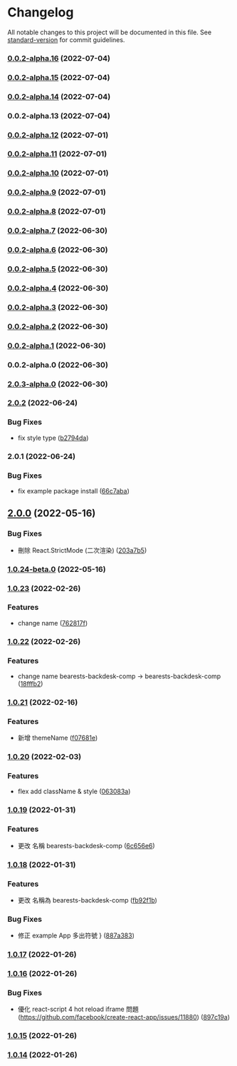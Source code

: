 # Changelog

All notable changes to this project will be documented in this file. See [standard-version](https://github.com/conventional-changelog/standard-version) for commit guidelines.

### [0.0.2-alpha.16](https://github.com/imagine10255/bearests-backdesk-comp/compare/v0.0.2-alpha.15...v0.0.2-alpha.16) (2022-07-04)

### [0.0.2-alpha.15](https://github.com/imagine10255/bearests-backdesk-comp/compare/v0.0.2-alpha.14...v0.0.2-alpha.15) (2022-07-04)

### [0.0.2-alpha.14](https://github.com/imagine10255/bearests-backdesk-comp/compare/v0.0.2-alpha.13...v0.0.2-alpha.14) (2022-07-04)

### 0.0.2-alpha.13 (2022-07-04)

### [0.0.2-alpha.12](https://github.com/imagine10255/bearests-backdesk-comp/compare/v0.0.2-alpha.11...v0.0.2-alpha.12) (2022-07-01)

### [0.0.2-alpha.11](https://github.com/imagine10255/bearests-backdesk-comp/compare/v0.0.2-alpha.10...v0.0.2-alpha.11) (2022-07-01)

### [0.0.2-alpha.10](https://github.com/imagine10255/bearests-backdesk-comp/compare/v0.0.2-alpha.9...v0.0.2-alpha.10) (2022-07-01)

### [0.0.2-alpha.9](https://github.com/imagine10255/bearests-backdesk-comp/compare/v0.0.2-alpha.8...v0.0.2-alpha.9) (2022-07-01)

### [0.0.2-alpha.8](https://github.com/imagine10255/bearests-backdesk-comp/compare/v0.0.2-alpha.7...v0.0.2-alpha.8) (2022-07-01)

### [0.0.2-alpha.7](https://github.com/imagine10255/bearests-backdesk-comp/compare/v0.0.2-alpha.6...v0.0.2-alpha.7) (2022-06-30)

### [0.0.2-alpha.6](https://github.com/imagine10255/bearests-backdesk-comp/compare/v0.0.2-alpha.5...v0.0.2-alpha.6) (2022-06-30)

### [0.0.2-alpha.5](https://github.com/imagine10255/bearests-backdesk-comp/compare/v0.0.2-alpha.4...v0.0.2-alpha.5) (2022-06-30)

### [0.0.2-alpha.4](https://github.com/imagine10255/bearests-backdesk-comp/compare/v0.0.2-alpha.3...v0.0.2-alpha.4) (2022-06-30)

### [0.0.2-alpha.3](https://github.com/imagine10255/bearests-backdesk-comp/compare/v0.0.2-alpha.2...v0.0.2-alpha.3) (2022-06-30)

### [0.0.2-alpha.2](https://github.com/imagine10255/bearests-backdesk-comp/compare/v0.0.2-alpha.1...v0.0.2-alpha.2) (2022-06-30)

### [0.0.2-alpha.1](https://github.com/imagine10255/bearests-backdesk-comp/compare/v0.0.2-alpha.0...v0.0.2-alpha.1) (2022-06-30)

### 0.0.2-alpha.0 (2022-06-30)

### [2.0.3-alpha.0](https://github.com/imagine10255/bearests-backdesk-comp/compare/v2.0.2...v2.0.3-alpha.0) (2022-06-30)

### [2.0.2](https://github.com/imagine10255/bearests-backdesk-comp/compare/v2.0.1...v2.0.2) (2022-06-24)


### Bug Fixes

* fix style type ([b2794da](https://github.com/imagine10255/bearests-backdesk-comp/commit/b2794dabd9a622e513a267a8e891aaa698949b3b))

### 2.0.1 (2022-06-24)


### Bug Fixes

* fix example package install ([66c7aba](https://github.com/imagine10255/bearests-backdesk-comp/commit/66c7abacac9946b38fd14ffb1efd5d3e72ec2d02))

## [2.0.0](https://github.com/imagine10255/bearests-backdesk-comp/compare/v1.0.24-beta.0...v2.0.0) (2022-05-16)


### Bug Fixes

* 刪除 React.StrictMode (二次渲染) ([203a7b5](https://github.com/imagine10255/bearests-backdesk-comp/commit/203a7b599e0677de44074473135f981b4419f4ec))

### [1.0.24-beta.0](https://github.com/imagine10255/bearests-backdesk-comp/compare/v1.0.23...v1.0.24-beta.0) (2022-05-16)

### [1.0.23](https://github.com/imagine10255/bearests-backdesk-comp/compare/v1.0.22...v1.0.23) (2022-02-26)


### Features

* change name ([762817f](https://github.com/imagine10255/bearests-backdesk-comp/commit/762817f6f7d675fb48707b80a96c8bba917dd88a))

### [1.0.22](https://github.com/imagine10255/bearests-backdesk-comp/compare/v1.0.21...v1.0.22) (2022-02-26)


### Features

* change name bearests-backdesk-comp -> bearests-backdesk-comp ([18fffb2](https://github.com/imagine10255/bearests-backdesk-comp/commit/18fffb253a76c4e6bb9ba8eb2abab27d79bc6b1c))

### [1.0.21](https://github.com/imagine10255/bearests-backdesk-comp/compare/v1.0.20...v1.0.21) (2022-02-16)


### Features

* 新增 themeName ([f07681e](https://github.com/imagine10255/bearests-backdesk-comp/commit/f07681e828f0d2c3f5ba8725a0ec1448fd10903e))

### [1.0.20](https://github.com/imagine10255/bearests-backdesk-comp/compare/v1.0.19...v1.0.20) (2022-02-03)


### Features

* flex add className & style ([063083a](https://github.com/imagine10255/bearests-backdesk-comp/commit/063083af17ff45b3f89e875ee5ab2c031f3d2be8))

### [1.0.19](https://github.com/imagine10255/bearests-backdesk-comp/compare/v1.0.18...v1.0.19) (2022-01-31)


### Features

* 更改 名稱 bearests-backdesk-comp ([6c656e6](https://github.com/imagine10255/bearests-backdesk-comp/commit/6c656e63dd99f7a78dbdb44be045db2c172f206c))

### [1.0.18](https://github.com/imagine10255/bearests-backdesk-comp/compare/v1.0.17...v1.0.18) (2022-01-31)


### Features

* 更改 名稱為 bearests-backdesk-comp ([fb92f1b](https://github.com/imagine10255/bearests-backdesk-comp/commit/fb92f1b7f516aee8538c849772f079f7a96b948f))


### Bug Fixes

* 修正 example App 多出符號 } ([887a383](https://github.com/imagine10255/bearests-backdesk-comp/commit/887a3834d36ff9ff53b2c153d11fee7f3757e97f))

### [1.0.17](https://github.com/imagine10255/bearests-backdesk-comp/compare/v1.0.16...v1.0.17) (2022-01-26)

### [1.0.16](https://github.com/imagine10255/bearests-backdesk-comp/compare/v1.0.15...v1.0.16) (2022-01-26)


### Bug Fixes

* 優化 react-script 4 hot reload iframe 問題 (https://github.com/facebook/create-react-app/issues/11880) ([897c19a](https://github.com/imagine10255/bearests-backdesk-comp/commit/897c19a8d386e8bf67f1d9eef464ede33ca9f006))

### [1.0.15](https://github.com/imagine10255/bearests-backdesk-comp/compare/v1.0.14...v1.0.15) (2022-01-26)

### [1.0.14](https://github.com/imagine10255/bearests-backdesk-comp/compare/v1.0.13...v1.0.14) (2022-01-26)

